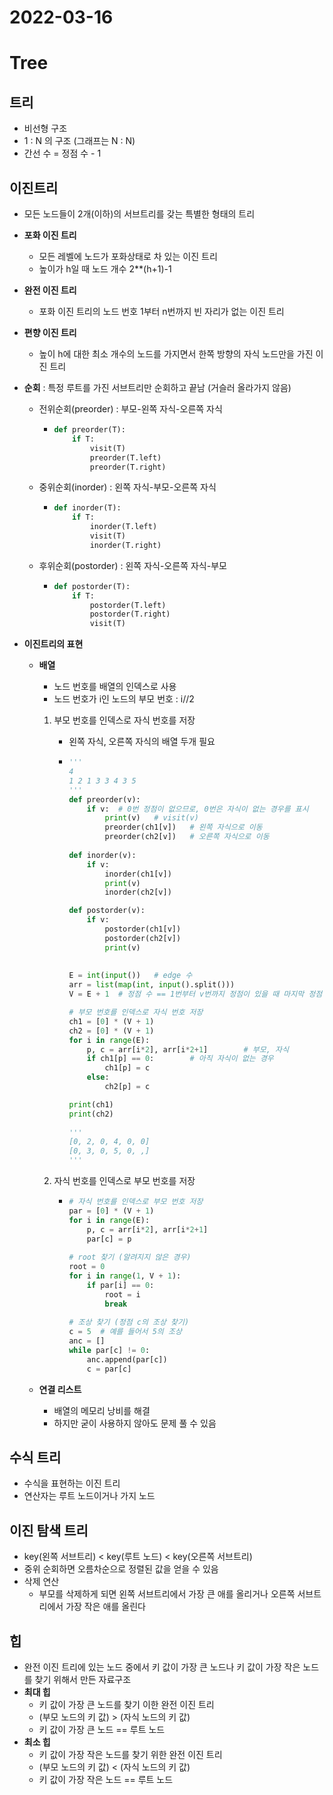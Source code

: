# 2022-03-16

# Tree



## 트리

- 비선형 구조
- 1 : N 의 구조 (그래프는 N : N)
- 간선 수 = 정점 수 - 1



## 이진트리

- 모든 노드들이 2개(이하)의 서브트리를 갖는 특별한 형태의 트리
- **포화 이진 트리**
  - 모든 레벨에 노드가 포화상태로 차 있는 이진 트리
  - 높이가 h일 때 노드 개수 2**(h+1)-1
- **완전 이진 트리**
  - 포화 이진 트리의 노드 번호 1부터 n번까지 빈 자리가 없는 이진 트리
- **편향 이진 트리**
  - 높이 h에 대한 최소 개수의 노드를 가지면서 한쪽 방향의 자식 노드만을 가진 이진 트리

- **순회** : 특정 루트를 가진 서브트리만 순회하고 끝남 (거슬러 올라가지 않음)

  - 전위순회(preorder) : 부모-왼쪽 자식-오른쪽 자식

    - ```python
      def preorder(T):
          if T:
              visit(T)
              preorder(T.left)
              preorder(T.right)
      ```

  - 중위순회(inorder) : 왼쪽 자식-부모-오른쪽 자식

    - ```python
      def inorder(T):
          if T:
              inorder(T.left)
              visit(T)
              inorder(T.right)
      ```

  - 후위순회(postorder) : 왼쪽 자식-오른쪽 자식-부모

    - ```python
      def postorder(T):
          if T:
              postorder(T.left)
              postorder(T.right)
              visit(T)
      ```

- **이진트리의 표현**

  - **배열**

    - 노드 번호를 배열의 인덱스로 사용
    - 노드 번호가 i인 노드의 부모 번호 : i//2

    1. 부모 번호를 인덱스로 자식 번호를 저장

       - 왼쪽 자식, 오른쪽 자식의 배열 두개 필요

       - ```python
         '''
         4
         1 2 1 3 3 4 3 5
         '''
         def preorder(v):
             if v:	# 0번 정점이 없으므로, 0번은 자식이 없는 경우를 표시
                 print(v)	# visit(v)
                 preorder(ch1[v])	# 왼쪽 자식으로 이동
                 preorder(ch2[v])	# 오른쪽 자식으로 이동
                 
         def inorder(v):
             if v:
                 inorder(ch1[v])
                 print(v)
                 inorder(ch2[v])
         
         def postorder(v):
             if v:
                 postorder(ch1[v])
                 postorder(ch2[v])
                 print(v)
                 
                 
         E = int(input())	# edge 수
         arr = list(map(int, input().split()))
         V = E + 1	# 정점 수 == 1번부터 v번까지 정점이 있을 때 마지막 정점
         
         # 부모 번호를 인덱스로 자식 번호 저장
         ch1 = [0] * (V + 1)
         ch2 = [0] * (V + 1)
         for i in range(E):
             p, c = arr[i*2], arr[i*2+1]		# 부모, 자식
             if ch1[p] == 0:		# 아직 자식이 없는 경우
                 ch1[p] = c
             else:
                 ch2[p] = c
         
         print(ch1)
         print(ch2)
             
         '''
         [0, 2, 0, 4, 0, 0]
         [0, 3, 0, 5, 0, ,]
         '''    
         ```

    2. 자식 번호를 인덱스로 부모 번호를 저장

       - ```python
         # 자식 번호를 인덱스로 부모 번호 저장
         par = [0] * (V + 1)
         for i in range(E):
             p, c = arr[i*2], arr[i*2+1]
             par[c] = p
             
         # root 찾기 (알려지지 않은 경우)
         root = 0
         for i in range(1, V + 1):
             if par[i] == 0:
                 root = i
                 break
                 
         # 조상 찾기 (정점 c의 조상 찾기)
         c = 5	# 예를 들어서 5의 조상
         anc = []
         while par[c] != 0:
             anc.append(par[c])
             c = par[c]
         ```

  - **연결 리스트**

    - 배열의 메모리 낭비를 해결
    - 하지만 굳이 사용하지 않아도 문제 풀 수 있음



## 수식 트리

- 수식을 표현하는 이진 트리
- 연산자는 루트 노드이거나 가지 노드



## 이진 탐색 트리

- key(왼쪽 서브트리) < key(루트 노드) < key(오른쪽 서브트리)
- 중위 순회하면 오름차순으로 정렬된 값을 얻을 수 있음
- 삭제 연산
  - 부모를 삭제하게 되면 왼쪽 서브트리에서 가장 큰 애를 올리거나 오른쪽 서브트리에서 가장 작은 애를 올린다



## 힙

- 완전 이진 트리에 있는 노드 중에서 키 값이 가장 큰 노드나 키 값이 가장 작은 노드를 찾기 위해서 만든 자료구조
- **최대 힙**
  - 키 값이 가장 큰 노드를 찾기 이한 완전 이진 트리
  - (부모 노드의 키 값) > (자식 노드의 키 값)
  - 키 값이 가장 큰 노드 == 루트 노드
- **최소 힙**
  - 키 값이 가장 작은 노드를 찾기 위한 완전 이진 트리
  - (부모 노드의 키 값) < (자식 노드의 키 값)
  - 키 값이 가장 작은 노드 == 루트 노드